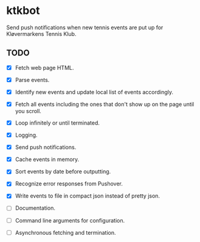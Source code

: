 # ktkbot
Send push notifications when new tennis events are put up for Kløvermarkens Tennis Klub.

## TODO
- [x] Fetch web page HTML.
- [x] Parse events.
- [x] Identify new events and update local list of events accordingly.
- [x] Fetch all events including the ones that don't show up on the page until you scroll.
- [x] Loop infinitely or until terminated.
- [x] Logging.
- [x] Send push notifications.
- [x] Cache events in memory.
- [x] Sort events by date before outputting.
- [x] Recognize error responses from Pushover.
- [x] Write events to file in compact json instead of pretty json.
- [ ] Documentation.
- [ ] Command line arguments for configuration.
- [ ] Asynchronous fetching and termination.

